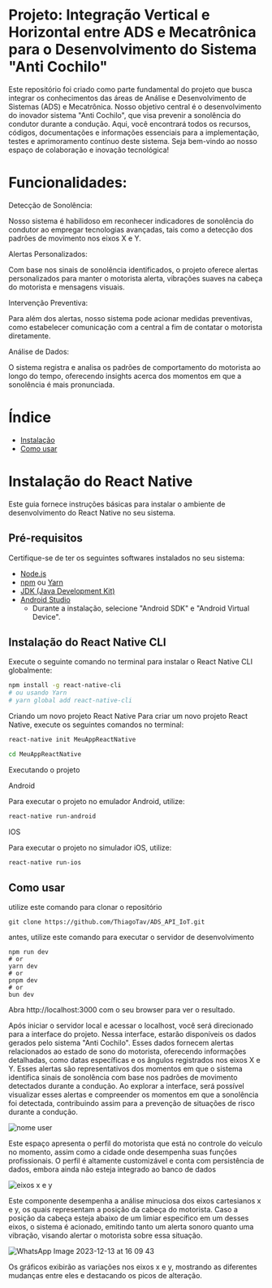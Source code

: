# Projeto: Integração Vertical e Horizontal entre ADS e Mecatrônica para o Desenvolvimento do Sistema "Anti Cochilo"
Este repositório foi criado como parte fundamental do projeto que busca integrar os conhecimentos das áreas de Análise e Desenvolvimento de Sistemas (ADS) e Mecatrônica. Nosso objetivo central é o desenvolvimento do inovador sistema "Anti Cochilo", que visa prevenir a sonolência do condutor durante a condução. Aqui, você encontrará todos os recursos, códigos, documentações e informações essenciais para a implementação, testes e aprimoramento contínuo deste sistema. Seja bem-vindo ao nosso espaço de colaboração e inovação tecnológica!
# Funcionalidades:

Detecção de Sonolência:

Nosso sistema é habilidoso em reconhecer indicadores de sonolência do condutor ao empregar tecnologias avançadas, tais como a detecção dos padrões de movimento nos eixos X e Y.

Alertas Personalizados:

Com base nos sinais de sonolência identificados, o projeto oferece alertas personalizados para manter o motorista alerta, vibrações suaves na cabeça do motorista e mensagens visuais.

Intervenção Preventiva:

Para além dos alertas, nosso sistema pode acionar medidas preventivas, como estabelecer comunicação com a central a fim de contatar o motorista diretamente.

Análise de Dados:

O sistema registra e analisa os padrões de comportamento do motorista ao longo do tempo, oferecendo insights acerca dos momentos em que a sonolência é mais pronunciada.
# Índice

- [Instalação](#instalação)
- [Como usar](#como-usar)


# Instalação do React Native

Este guia fornece instruções básicas para instalar o ambiente de desenvolvimento do React Native no seu sistema.

## Pré-requisitos

Certifique-se de ter os seguintes softwares instalados no seu sistema:

- [Node.js](https://nodejs.org/)
- [npm](https://www.npmjs.com/get-npm) ou [Yarn](https://classic.yarnpkg.com/en/docs/install/)
- [JDK (Java Development Kit)](https://www.oracle.com/java/technologies/javase-jdk8-downloads.html)
- [Android Studio](https://developer.android.com/studio)
  - Durante a instalação, selecione "Android SDK" e "Android Virtual Device".

## Instalação do React Native CLI

Execute o seguinte comando no terminal para instalar o React Native CLI globalmente:

```bash
npm install -g react-native-cli
# ou usando Yarn
# yarn global add react-native-cli
```

Criando um novo projeto React Native
Para criar um novo projeto React Native, execute os seguintes comandos no terminal:

```bash
react-native init MeuAppReactNative

cd MeuAppReactNative
```

Executando o projeto

Android

Para executar o projeto no emulador Android, utilize:

```bash
react-native run-android
```

IOS

Para executar o projeto no simulador iOS, utilize:
```bash
react-native run-ios
```
## Como usar
utilize este comando para clonar o repositório
```git
git clone https://github.com/ThiagoTav/ADS_API_IoT.git

```
antes, utilize este comando para executar o servidor de desenvolvimento
```
npm run dev
# or
yarn dev
# or
pnpm dev
# or
bun dev
```
Abra http://localhost:3000 com o seu browser para ver o resultado.

Após iniciar o servidor local e acessar o localhost, você será direcionado para a interface do projeto. Nessa interface, estarão disponíveis os dados gerados pelo sistema "Anti Cochilo". Esses dados fornecem alertas relacionados ao estado de sono do motorista, oferecendo informações detalhadas, como datas específicas e os ângulos registrados nos eixos X e Y. Esses alertas são representativos dos momentos em que o sistema identifica sinais de sonolência com base nos padrões de movimento detectados durante a condução. Ao explorar a interface, será possível visualizar esses alertas e compreender os momentos em que a sonolência foi detectada, contribuindo assim para a prevenção de situações de risco durante a condução.


![nome user](https://github.com/ThiagoTav/ADS_API_IoT/assets/123522796/8be2d1c9-8e9b-4904-b8a6-50d3ef62387e)

Este espaço apresenta o perfil do motorista que está no controle do veículo no momento, assim como a cidade onde desempenha suas funções profissionais. O perfil é altamente customizável e conta com persistência de dados, embora ainda não esteja integrado ao banco de dados

![eixos x e y](https://github.com/ThiagoTav/ADS_API_IoT/assets/123522796/9f4b8cc5-c070-4357-9190-69cb2fa52f4d)

Este componente desempenha a análise minuciosa dos eixos cartesianos x e y, os quais representam a posição da cabeça do motorista. Caso a posição da cabeça esteja abaixo de um limiar específico em um desses eixos, o sistema é acionado, emitindo tanto um alerta sonoro quanto uma vibração, visando alertar o motorista sobre essa situação.

![WhatsApp Image 2023-12-13 at 16 09 43](https://github.com/ThiagoTav/ADS_API_IoT/assets/123522796/737d2874-b8ac-4884-9dab-5526450f9e77)

Os gráficos exibirão as variações nos eixos x e y, mostrando as diferentes mudanças entre eles e destacando os picos de alteração.




